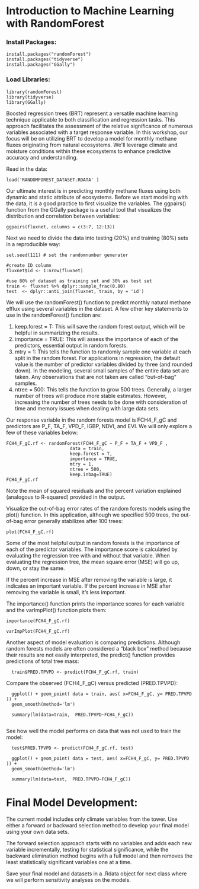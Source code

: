 # Introduction to Machine Learning with RandomForest

### Install Packages:
```{r, include=T}
install.packages("randomForest")
install.packages("tidyverse")
install.packages("GGally")
```
### Load Libraries:
```{r, include=T}
library(randomForest)
library(tidyverse)
library(GGally)
```
Boosted regression trees (BRT) represent a versatile machine learning technique applicable to both classification and regression tasks. This approach facilitates the assessment of the relative significance of numerous variables associated with a target response variable. In this workshop, our focus will be on utilizing BRT to develop a model for monthly methane fluxes originating from natural ecosystems. We'll leverage climate and moisture conditions within these ecosystems to enhance predictive accuracy and understanding.

Read in the data:
```{r, include=T}
load('RANDOMFOREST_DATASET.RDATA' )

```

Our ultimate interest is in predicting monthly methane fluxes using both dynamic and static attribute of ecosystems. Before we start modeling with the data, it is a good practice to first visualize the variables. The ggpairs() function from the GGally package is a useful tool that visualizes the distribution and correlation between variables:

```{r, include=T}
ggpairs(fluxnet, columns = c(3:7, 12:13))
```
Next we need to divide the data into testing (20%) and training (80%) sets in a reproducible way:
```{r, include=T}
set.seed(111) # set the randomnumber generator

#create ID column
fluxnet$id <- 1:nrow(fluxnet)

#use 80% of dataset as training set and 30% as test set 
train <- fluxnet %>% dplyr::sample_frac(0.80)
test  <- dplyr::anti_join(fluxnet, train, by = 'id')
```
We will use the randomForest() function to predict monthly natural methane efflux using several variables in the dataset. A few other key statements to use in the randomForest() function are:

1. keep.forest = T: This will save the random forest output, which will be helpful in summarizing the results.
2. importance = TRUE: This will assess the importance of each of the predictors, essential output in random forests.
3. mtry = 1: This tells the function to randomly sample one variable at each split in the random forest. For applications in regression, the default value is the number of predictor variables divided by three (and rounded down). In the modeling, several small samples of the entire data set are taken. Any observations that are not taken are called “out-of-bag” samples.
4. ntree = 500: This tells the function to grow 500 trees. Generally, a larger number of trees will produce more stable estimates. However, increasing the number of trees needs to be done with consideration of time and memory issues when dealing with large data sets.

Our response variable in the random forests model is FCH4_F_gC and predictors are P_F, TA_F, VPD_F, IGBP, NDVI, and EVI. We will only explore a few of these variables below:

```{r, include=T}
FCH4_F_gC.rf <- randomForest(FCH4_F_gC ~ P_F + TA_F + VPD_F ,
                        data = train,
                        keep.forest = T,
                        importance = TRUE, 
                        mtry = 1,
                        ntree = 500,
                        keep.inbag=TRUE)
FCH4_F_gC.rf
```
Note the mean of squared residuals and the percent variation explained (analogous to R-squared) provided in the output.

Visualize the out-of-bag error rates of the random forests models using the plot() function. In this application, although we specified 500 trees, the out-of-bag error generally stabilizes after 100 trees:

```{r, include=T}
plot(FCH4_F_gC.rf)
```

Some of the most helpful output in random forests is the importance of each of the predictor variables. The importance score is calculated by evaluating the regression tree with and without that variable. When evaluating the regression tree, the mean square error (MSE) will go up, down, or stay the same.

If the percent increase in MSE after removing the variable is large, it indicates an important variable. If the percent increase in MSE after removing the variable is small, it’s less important.

The importance() function prints the importance scores for each variable and the varImpPlot() function plots them:
```{r, include=T}
importance(FCH4_F_gC.rf)

varImpPlot(FCH4_F_gC.rf)
```
Another aspect of model evaluation is comparing predictions. Although random forests models are often considered a “black box” method because their results are not easily interpreted, the predict() function provides predictions of total tree mass:

```{r, include=T}
  train$PRED.TPVPD <- predict(FCH4_F_gC.rf, train)
```
Compare the observed (FCH4_F_gC) versus predicted (PRED.TPVPD):

```{r, include=T}
  ggplot() + geom_point( data = train, aes( x=FCH4_F_gC, y= PRED.TPVPD )) +
  geom_smooth(method='lm')
  
  summary(lm(data=train,  PRED.TPVPD~FCH4_F_gC))
  
```
See how well the model performs on data that was not used to train the model:

```{r, include=T}
  test$PRED.TPVPD <- predict(FCH4_F_gC.rf, test)
  
  ggplot() + geom_point( data = test, aes( x=FCH4_F_gC, y= PRED.TPVPD )) +
  geom_smooth(method='lm')
  
  summary(lm(data=test,  PRED.TPVPD~FCH4_F_gC))
```
# Final Model Development:
The current model includes only climate variables from the tower. Use either a forward or backward selection method to develop your final model using your own data sets.

The forward selection approach starts with no variables and adds each new variable incrementally, testing for statistical significance, while the backward elimination method begins with a full model and then removes the least statistically significant variables one at a time.

Save your final model and datasets in a .Rdata object for next class where we will perform sensitivity analyses on the models. 
